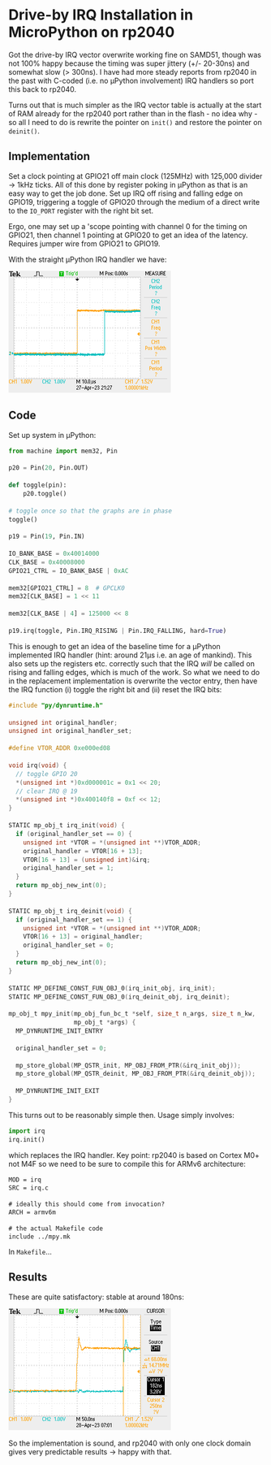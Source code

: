 # Drive-by IRQ Installation in MicroPython on rp2040

Got the drive-by IRQ vector overwrite working fine on SAMD51, though was not 100% happy because the timing was super jittery (+/- 20-30ns) and somewhat slow (> 300ns). I have had more steady reports from rp2040 in the past with C-coded (i.e. no µPython involvement) IRQ handlers so port this back to rp2040.

Turns out that is much simpler as the IRQ vector table is actually at the start of RAM already for the rp2040 port rather than in the flash - no idea why - so all I need to do is rewrite the pointer on `init()` and restore the pointer on `deinit()`.

## Implementation

Set a clock pointing at GPIO21 off main clock (125MHz) with 125,000 divider -> 1kHz ticks. All of this done by register poking in µPython as that is an easy way to get the job done. Set up IRQ off rising and falling edge on GPIO19, triggering a toggle of GPIO20 through the medium of a direct write to the `IO_PORT` register with the right bit set.

Ergo, one may set up a 'scope pointing with channel 0 for the timing on GPIO21, then channel 1 pointing at GPIO20 to get an idea of the latency. Requires jumper wire from GPIO21 to GPIO19.

With the straight µPython IRQ handler we have:

![Oscilloscope trace](./F0042TEK.png)

## Code

Set up system in µPython:

```python
from machine import mem32, Pin

p20 = Pin(20, Pin.OUT)

def toggle(pin):
    p20.toggle()

# toggle once so that the graphs are in phase
toggle()

p19 = Pin(19, Pin.IN)

IO_BANK_BASE = 0x40014000
CLK_BASE = 0x40008000
GPIO21_CTRL = IO_BANK_BASE | 0xAC

mem32[GPIO21_CTRL] = 8  # GPCLK0
mem32[CLK_BASE] = 1 << 11

mem32[CLK_BASE | 4] = 125000 << 8

p19.irq(toggle, Pin.IRQ_RISING | Pin.IRQ_FALLING, hard=True)
```

This is enough to get an idea of the baseline time for a µPython implemented IRQ handler (hint: around 21µs i.e. an age of mankind). This also sets up the registers etc. correctly such that the IRQ _will_ be called on rising and falling edges, which is much of the work. So what we need to do in the replacement implementation is overwrite the vector entry, then have the IRQ function (i) toggle the right bit and (ii) reset the IRQ bits:

```c
#include "py/dynruntime.h"

unsigned int original_handler;
unsigned int original_handler_set;

#define VTOR_ADDR 0xe000ed08

void irq(void) {
  // toggle GPIO 20
  *(unsigned int *)0xd000001c = 0x1 << 20;
  // clear IRQ @ 19
  *(unsigned int *)0x400140f8 = 0xf << 12;
}

STATIC mp_obj_t irq_init(void) {
  if (original_handler_set == 0) {
    unsigned int *VTOR = *(unsigned int **)VTOR_ADDR;
    original_handler = VTOR[16 + 13];
    VTOR[16 + 13] = (unsigned int)&irq;
    original_handler_set = 1;
  }
  return mp_obj_new_int(0);
}

STATIC mp_obj_t irq_deinit(void) {
  if (original_handler_set == 1) {
    unsigned int *VTOR = *(unsigned int **)VTOR_ADDR;
    VTOR[16 + 13] = original_handler;
    original_handler_set = 0;
  }
  return mp_obj_new_int(0);
}

STATIC MP_DEFINE_CONST_FUN_OBJ_0(irq_init_obj, irq_init);
STATIC MP_DEFINE_CONST_FUN_OBJ_0(irq_deinit_obj, irq_deinit);

mp_obj_t mpy_init(mp_obj_fun_bc_t *self, size_t n_args, size_t n_kw,
                  mp_obj_t *args) {
  MP_DYNRUNTIME_INIT_ENTRY

  original_handler_set = 0;

  mp_store_global(MP_QSTR_init, MP_OBJ_FROM_PTR(&irq_init_obj));
  mp_store_global(MP_QSTR_deinit, MP_OBJ_FROM_PTR(&irq_deinit_obj));

  MP_DYNRUNTIME_INIT_EXIT
}
```

This turns out to be reasonably simple then. Usage simply involves:

```python
import irq
irq.init()
```

which replaces the IRQ handler. Key point: rp2040 is based on Cortex M0+ not M4F so we need to be sure to compile this for ARMv6 architecture:

```
MOD = irq
SRC = irq.c

# ideally this should come from invocation?
ARCH = armv6m

# the actual Makefile code
include ../mpy.mk
```

In `Makefile`...

## Results

These are quite satisfactory: stable at around 180ns:

![Oscilloscope trace](./F0044TEK.png)

So the implementation is sound, and rp2040 with only one clock domain gives very predictable results -> happy with that.
